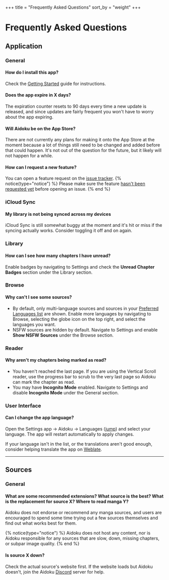 +++
title = "Frequently Asked Questions"
sort_by = "weight"
+++
# Frequently Asked Questions

## Application
### General
#### How do I install this app?
Check the [Getting Started](/help/guides/getting-started) guide for instructions.

#### Does the app expire in X days?
The expiration counter resets to 90 days every time a new update is released, and since updates are fairly frequent you won't have to worry about the app expiring.

#### Will Aidoku be on the App Store?
There are not currently any plans for making it onto the App Store at the moment because a lot of things still need to be changed and added before that could happen. It's not out of the question for the future, but it likely will not happen for a while.

#### How can I request a new feature?
You can open a feature request on the [issue tracker](https://github.com/Aidoku/Aidoku/issues).
{% notice(type="notice") %}
Please make sure the feature [hasn't been requested yet](https://github.com/Aidoku/Aidoku/issues?q=is%3Aopen+is%3Aissue+label%3Aenhancement) before opening an issue.
{% end %}

### iCloud Sync
#### My library is not being synced across my devices
iCloud Sync is still somewhat buggy at the moment and it's hit or miss if the syncing actually works. Consider toggling it off and on again.

### Library
#### How can I see how many chapters I have unread?
Enable badges by navigating to Settings and check the **Unread Chapter Badges** section under the Library section.

### Browse
#### Why can't I see some sources?
- By default, only multi-language sources and sources in your [Preferred Languages list](https://osxdaily.com/2021/07/01/set-preferred-language-change-region-iphone-ipad/#:~:text=Head%20over%20to%20%E2%80%9CSettings%E2%80%9D%20from,default%20language%20for%20your%20iPhone.) are shown. Enable more languages by navigating to Browse, selecting the globe icon on the top right, and select the languages you want.
- NSFW sources are hidden by default. Navigate to Settings and enable **Show NSFW Sources** under the Browse section.

### Reader
#### Why aren't my chapters being marked as read?
- You haven't reached the last page. If you are using the Vertical Scroll reader, use the progress bar to scrub to the very last page so Aidoku can mark the chapter as read.
- You may have **Incognito Mode** enabled. Navigate to Settings and disable **Incognito Mode** under the General section.

### User Interface
#### Can I change the app language?
Open the Settings app → Aidoku → Languages ([jump](prefs:root=xyz.skitty.Aidoku)) and select your language. The app will restart automatically to apply changes.

If your language isn't in the list, or the translations aren't good enough, consider helping translate the app on [Weblate](https://hosted.weblate.org/engage/aidoku/).

---

## Sources
### General
#### What are some recommended extensions? What source is the best? What is the replacement for source X? Where to read manga Y?
Aidoku does not endorse or recommend any manga sources, and users are encouraged to spend some time trying out a few sources themselves and find out what works best for them. 

{% notice(type="notice") %}
Aidoku does not host any content, nor is Aidoku responsible for any sources that are slow, down, missing chapters, or subpar image quality.
{% end %}

#### Is source X down?
Check the actual source's website first. If the website loads but Aidoku doesn't, join the Aidoku [Discord](https://discord.com/invite/9U8cC5Zk3s) server for help.
